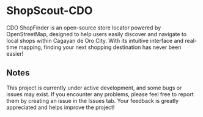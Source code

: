 # ShopScout-CDO
CDO ShopFinder is an open-source store locator powered by OpenStreetMap, designed to help users easily discover and navigate to local shops within Cagayan de Oro City. With its intuitive interface and real-time mapping, finding your next shopping destination has never been easier!

## Notes
This project is currently under active development, and some bugs or issues may exist. If you encounter any problems, please feel free to report them by creating an issue in the Issues tab. Your feedback is greatly appreciated and helps improve the project!
